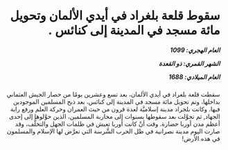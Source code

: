 <h1 dir="rtl">سقوط قلعة بلغراد في أيدي الألمان وتحويل مائة مسجد في المدينة إلى كنائس .</h1>

<h5 dir="rtl">العام الهجري:  1099

الشهر القمري: ذو القعدة

العام الميلادي: 1688</h5>

<p dir="rtl">سقطت قلعة بلغراد في أيدي الألمان، بعد تسع وعشرين يومًا من حصار الجيش العثماني بداخلها، وتم تحويل مائة مسجد في المدينة إلى كنائس، بعد ذبح المسلمين الموجودين فيها. وكانت بلجراد مدينة إسلاميَّة لعدة قرون من حيث العمران وحركة العلم ورفع راية الجهاد, ثم تحوَّلت بعد سقوطها بسنوات إلى محاربة المسلمين، الذين حوَّلوها إلى إحدى أعظم مدن أوربا حضارة. وقت أنْ كانت أوربا تعيش في ظلمات الجهل والتخلُّف، وقد صارت اليوم مدينة نصرانية في ظل الحرب الشَّرسة التي تعرَّض لها الإسلام والمسلمون في هذه الأرض!</p></br>
